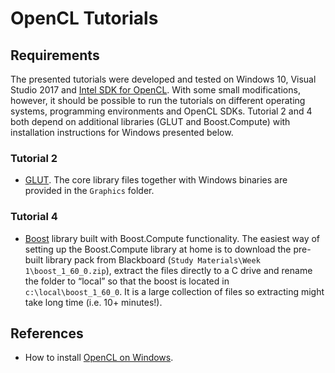 # OpenCL Tutorials

## Requirements

The presented tutorials were developed and tested on Windows 10, Visual Studio 2017 and [Intel SDK for OpenCL](https://software.intel.com/en-us/intel-opencl). With some small modifications, however, it should be possible to run the tutorials on different operating systems, programming environments and OpenCL SDKs. Tutorial 2 and 4 both depend on additional libraries (GLUT and Boost.Compute) with installation instructions for Windows presented below.

### Tutorial 2
 - [GLUT](https://www.opengl.org/resources/libraries/glut/). The core library files together with Windows binaries are provided in the `Graphics` folder.  
 
### Tutorial 4
 - [Boost](https://www.boost.org/) library built with Boost.Compute functionality. The easiest way of setting up the Boost.Compute library at home is to download the pre-built library pack from Blackboard (`Study Materials\Week 1\boost_1_60_0.zip`), extract the files directly to a C drive and rename the folder to “local” so that the boost is located in `c:\local\boost_1_60_0`. It is a large collection of files so extracting might take long time (i.e. 10+ minutes!).

## References
 - How to install [OpenCL on Windows](http://streamcomputing.eu/blog/2015-03-16/how-to-install-opencl-on-windows/).
